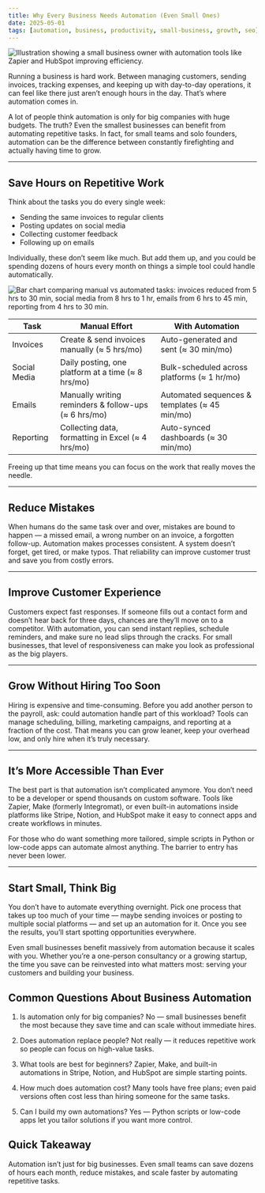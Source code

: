 ```yaml
---
title: Why Every Business Needs Automation (Even Small Ones)
date: 2025-05-01
tags: [automation, business, productivity, small-business, growth, seo]
---
```


![Illustration showing a small business owner with automation tools like Zapier and HubSpot improving efficiency.](/BusinessAutomation.png)


Running a business is hard work. Between managing customers, sending invoices, tracking expenses, and keeping up with day-to-day operations, it can feel like there just aren’t enough hours in the day. That’s where automation comes in.


A lot of people think automation is only for big companies with huge budgets. The truth? Even the smallest businesses can benefit from automating repetitive tasks. In fact, for small teams and solo founders, automation can be the difference between constantly firefighting and actually having time to grow.

---

## Save Hours on Repetitive Work

Think about the tasks you do every single week:

- Sending the same invoices to regular clients
- Posting updates on social media
- Collecting customer feedback
- Following up on emails

Individually, these don’t seem like much. But add them up, and you could be spending dozens of hours every month on things a simple tool could handle automatically. 

![Bar chart comparing manual vs automated tasks: invoices reduced from 5 hrs to 30 min, social media from 8 hrs to 1 hr, emails from 6 hrs to 45 min, reporting from 4 hrs to 30 min.](/AutomatedVsManual.png)

| Task         | Manual Effort                                 | With Automation                        |
|--------------|-----------------------------------------------|----------------------------------------|
| Invoices     | Create & send invoices manually (≈ 5 hrs/mo)  | Auto-generated and sent (≈ 30 min/mo)  |
| Social Media | Daily posting, one platform at a time (≈ 8 hrs/mo) | Bulk-scheduled across platforms (≈ 1 hr/mo) |
| Emails       | Manually writing reminders & follow-ups (≈ 6 hrs/mo) | Automated sequences & templates (≈ 45 min/mo) |
| Reporting    | Collecting data, formatting in Excel (≈ 4 hrs/mo) | Auto-synced dashboards (≈ 30 min/mo)   |

Freeing up that time means you can focus on the work that really moves the needle.

---

## Reduce Mistakes

When humans do the same task over and over, mistakes are bound to happen — a missed email, a wrong number on an invoice, a forgotten follow-up. Automation makes processes consistent. A system doesn’t forget, get tired, or make typos. That reliability can improve customer trust and save you from costly errors.

---

## Improve Customer Experience

Customers expect fast responses. If someone fills out a contact form and doesn’t hear back for three days, chances are they’ll move on to a competitor. With automation, you can send instant replies, schedule reminders, and make sure no lead slips through the cracks. For small businesses, that level of responsiveness can make you look as professional as the big players.

---

## Grow Without Hiring Too Soon

Hiring is expensive and time-consuming. Before you add another person to the payroll, ask: could automation handle part of this workload? Tools can manage scheduling, billing, marketing campaigns, and reporting at a fraction of the cost. That means you can grow leaner, keep your overhead low, and only hire when it’s truly necessary.

---

## It’s More Accessible Than Ever

The best part is that automation isn’t complicated anymore. You don’t need to be a developer or spend thousands on custom software. Tools like Zapier, Make (formerly Integromat), or even built-in automations inside platforms like Stripe, Notion, and HubSpot make it easy to connect apps and create workflows in minutes.

For those who do want something more tailored, simple scripts in Python or low-code apps can automate almost anything. The barrier to entry has never been lower.

---

## Start Small, Think Big

You don’t have to automate everything overnight. Pick one process that takes up too much of your time — maybe sending invoices or posting to multiple social platforms — and set up an automation for it. Once you see the results, you’ll start spotting opportunities everywhere.

Even small businesses benefit massively from automation because it scales with you. Whether you’re a one-person consultancy or a growing startup, the time you save can be reinvested into what matters most: serving your customers and building your business.



## Common Questions About Business Automation

1. Is automation only for big companies?
No — small businesses benefit the most because they save time and can scale without immediate hires.

2. Does automation replace people?
Not really — it reduces repetitive work so people can focus on high-value tasks.

3. What tools are best for beginners?
Zapier, Make, and built-in automations in Stripe, Notion, and HubSpot are simple starting points.

4. How much does automation cost?
Many tools have free plans; even paid versions often cost less than hiring someone for the same tasks.

5. Can I build my own automations?
Yes — Python scripts or low-code apps let you tailor solutions if you want more control.



## Quick Takeaway

Automation isn’t just for big businesses. Even small teams can save dozens of hours each month, reduce mistakes, and scale faster by automating repetitive tasks.